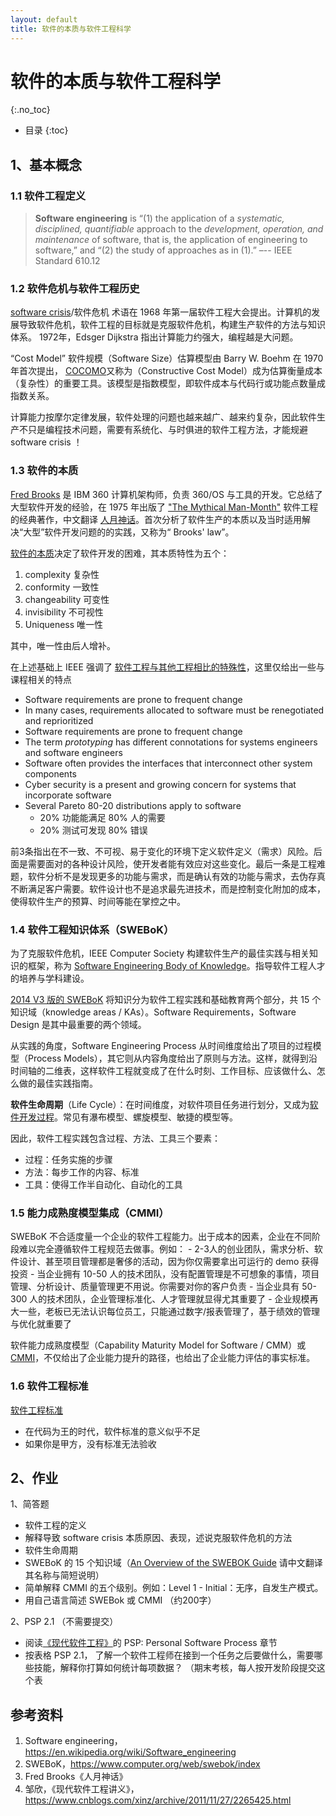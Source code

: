 ```yaml
---
layout: default
title: 软件的本质与软件工程科学
---
```


# 软件的本质与软件工程科学
{:.no_toc}

* 目录
{:toc}

## 1、基本概念

### 1.1 软件工程定义

> **Software engineering** is “(1) the application of a _systematic, disciplined, quantifiable_ approach to the _development, operation, and maintenance_ of software, that is, the application of engineering to software,” and “(2) the study of approaches as in (1).” –-- IEEE Standard 610.12

### 1.2 软件危机与软件工程历史

[software crisis](https://en.wikipedia.org/wiki/Software_crisis)/软件危机 术语在 1968 年第一届软件工程大会提出。计算机的发展导致软件危机，软件工程的目标就是克服软件危机，构建生产软件的方法与知识体系。 1972年，Edsger Dijkstra 指出计算能力约强大，编程越是大问题。

“Cost Model” 软件规模（Software Size）估算模型由 Barry W. Boehm 在 1970 年首次提出， [COCOMO](https://en.wikipedia.org/wiki/COCOMO)又称为（Constructive Cost Model）成为估算衡量成本（复杂性）的重要工具。该模型是指数模型，即软件成本与代码行或功能点数量成指数关系。

计算能力按摩尔定律发展，软件处理的问题也越来越广、越来约复杂，因此软件生产不只是编程技术问题，需要有系统化、与时俱进的软件工程方法，才能规避 software crisis ！

### 1.3 软件的本质

 [Fred Brooks](https://en.wikipedia.org/wiki/Fred_Brooks) 是 IBM 360 计算机架构师，负责 360/OS 与工具的开发。它总结了大型软件开发的经验，在 1975 年出版了 ["The Mythical Man-Month"](https://en.wikipedia.org/wiki/The_Mythical_Man-Month) 软件工程的经典著作，中文翻译 [人月神话](https://baike.baidu.com/item/%E4%BA%BA%E6%9C%88%E7%A5%9E%E8%AF%9D/7531243)。首次分析了软件生产的本质以及当时适用解决“大型”软件开发问题的的实践，又称为“ Brooks' law”。

[软件的本质](https://www.sebokwiki.org/wiki/The_Nature_of_Software)决定了软件开发的困难，其本质特性为五个：

1. complexity 复杂性
2. conformity 一致性
3. changeability 可变性
4. invisibility 不可视性
5. Uniqueness 唯一性

其中，唯一性由后人增补。

在上述基础上 IEEE 强调了 [软件工程与其他工程相比的特殊性](https://www.sebokwiki.org/wiki/Key_Points_a_Systems_Engineer_Needs_to_Know_about_Software_Engineering)，这里仅给出一些与课程相关的特点

* Software requirements are prone to frequent change
* In many cases, requirements allocated to software must be renegotiated and reprioritized
* Software requirements are prone to frequent change
* The term _prototyping_ has different connotations for systems engineers and software engineers
* Software often provides the interfaces that interconnect other system components
* Cyber security is a present and growing concern for systems that incorporate software
* Several Pareto 80-20 distributions apply to software
    - 20% 功能能满足 80% 人的需要
    - 20% 测试可发现 80% 错误

前3条指出在不一致、不可视、易于变化的环境下定义软件定义（需求）风险。后面是需要面对的各种设计风险，使开发者能有效应对这些变化。最后一条是工程难题，软件分析不是发现更多的功能与需求，而是确认有效的功能与需求，去伪存真不断满足客户需要。软件设计也不是追求最先进技术，而是控制变化附加的成本，使得软件生产的预算、时间等能在掌控之中。

### 1.4 软件工程知识体系（SWEBoK）

为了克服软件危机，IEEE Computer Society 构建软件生产的最佳实践与相关知识的框架，称为 [Software Engineering Body of Knowledge](https://www.computer.org/web/swebok/index)。指导软件工程人才的培养与学科建设。 

[2014 V3 版的 SWEBoK](https://www.sebokwiki.org/wiki/An_Overview_of_the_SWEBOK_Guide) 将知识分为软件工程实践和基础教育两个部分，共 15 个知识域（knowledge areas / KAs）。Software Requirements，Software Design 是其中最重要的两个领域。

从实践的角度，Software Engineering Process 从时间维度给出了项目的过程模型（Process Models），其它则从内容角度给出了原则与方法。这样，就得到沿时间轴的二维表，这样软件工程就变成了在什么时刻、工作目标、应该做什么、怎么做的最佳实践指南。

**软件生命周期**（Life Cycle）：在时间维度，对软件项目任务进行划分，又成为[软件开发过程](https://en.wikipedia.org/wiki/Software_development_process)。常见有瀑布模型、螺旋模型、敏捷的模型等。

因此，软件工程实践包含过程、方法、工具三个要素：

* 过程：任务实施的步骤
* 方法：每步工作的内容、标准
* 工具：使得工作半自动化、自动化的工具

### 1.5 能力成熟度模型集成（CMMI）

SWEBoK 不合适度量一个企业的软件工程能力。出于成本的因素，企业在不同阶段难以完全遵循软件工程规范去做事。例如：
    - 2-3人的创业团队，需求分析、软件设计、甚至项目管理都是奢侈的活动，因为你仅需要拿出可运行的 demo 获得投资
    - 当企业拥有 10-50 人的技术团队，没有配置管理是不可想象的事情，项目管理、分析设计、质量管理更不用说。你需要对你的客户负责
    - 当企业具有 50-300 人的技术团队，企业管理标准化、人才管理就显得尤其重要了
    - 企业规模再大一些，老板已无法认识每位员工，只能通过数字/报表管理了，基于绩效的管理与优化就重要了

软件能力成熟度模型（Capability Maturity Model for Software / CMM）或 [CMMI](https://en.wikipedia.org/wiki/Capability_Maturity_Model_Integration)，不仅给出了企业能力提升的路径，也给出了企业能力评估的事实标准。


### 1.6 软件工程标准

[软件工程标准](http://www.isotrain.org/down/index-%C8%ED%BC%FE%B9%A4%B3%CC.html)

* 在代码为王的时代，软件标准的意义似乎不足
* 如果你是甲方，没有标准无法验收

## 2、作业

1、简答题

* 软件工程的定义
* 解释导致 software crisis 本质原因、表现，述说克服软件危机的方法
* 软件生命周期
* SWEBoK 的 15 个知识域（[An Overview of the SWEBOK Guide](https://www.sebokwiki.org/wiki/An_Overview_of_the_SWEBOK_Guide) 请中文翻译其名称与简短说明）
* 简单解释 CMMI 的五个级别。例如：Level 1 - Initial：无序，自发生产模式。
* 用自己语言简述 SWEBok 或 CMMI （约200字）

2、PSP 2.1 （不需要提交）

* 阅读[《现代软件工程》](https://www.cnblogs.com/xinz/archive/2011/11/27/2265425.html)的 PSP: Personal Software Process 章节
* 按表格 PSP 2.1， 了解一个软件工程师在接到一个任务之后要做什么，需要哪些技能，解释你打算如何统计每项数据？ （期末考核，每人按开发阶段提交这个表



## 参考资料

1. Software engineering， https://en.wikipedia.org/wiki/Software_engineering
2. SWEBoK，https://www.computer.org/web/swebok/index
3. Fred Brooks《人月神话》
4. 邹欣，《现代软件工程讲义》，https://www.cnblogs.com/xinz/archive/2011/11/27/2265425.html




